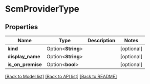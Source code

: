 # ScmProviderType

## Properties

Name | Type | Description | Notes
------------ | ------------- | ------------- | -------------
**kind** | Option<**String**> |  | [optional]
**display_name** | Option<**String**> |  | [optional]
**is_on_premise** | Option<**bool**> |  | [optional]

[[Back to Model list]](../README.md#documentation-for-models) [[Back to API list]](../README.md#documentation-for-api-endpoints) [[Back to README]](../README.md)


